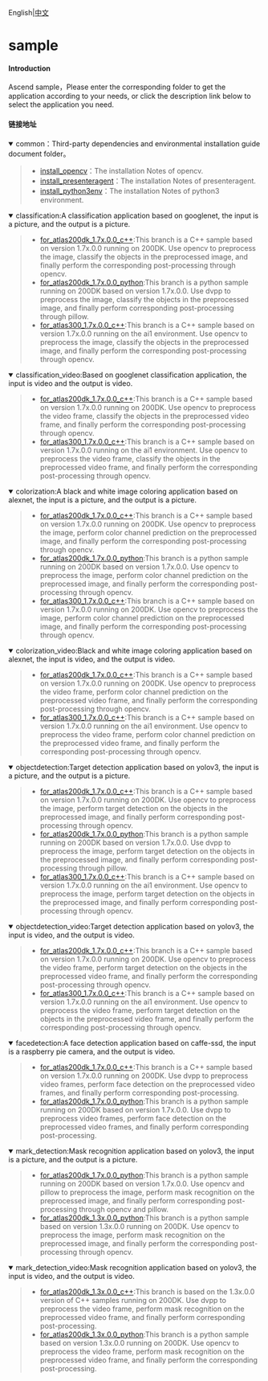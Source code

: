English|[中文](README.md)

# sample

#### Introduction

Ascend sample，Please enter the corresponding folder to get the application according to your needs, or click the description link below to select the application you need.


#### 链接地址

<details open><summary>common：Third-party dependencies and environmental installation guide document folder。</summary><blockquote>

- [install_opencv](https://gitee.com/ascend/samples/tree/master/common/install_opencv)：The installation Notes of opencv.
- [install_presenteragent](https://gitee.com/ascend/samples/tree/master/common/install_presenteragent)：The installation Notes of presenteragent.
- [install_python3env](https://gitee.com/ascend/samples/tree/master/common/install_python3env)：The installation Notes of python3 environment.
</blockquote></details> 

<details open><summary>classification:A classification application based on googlenet, the input is a picture, and the output is a picture.</summary><blockquote>

- [for_atlas200dk_1.7x.0.0_c++](https://gitee.com/ascend/samples/tree/master/classification/for_atlas200dk_1.7x.0.0_c++):This branch is a C++ sample based on version 1.7x.0.0 running on 200DK. Use opencv to preprocess the image, classify the objects in the preprocessed image, and finally perform the corresponding post-processing through opencv.  
- [for_atlas200dk_1.7x.0.0_python](https://gitee.com/ascend/samples/tree/master/classification/for_atlas200dk_1.7x.0.0_python):This branch is a python sample running on 200DK based on version 1.7x.0.0. Use dvpp to preprocess the image, classify the objects in the preprocessed image, and finally perform corresponding post-processing through pillow.   
- [for_atlas300_1.7x.0.0_c++](https://gitee.com/ascend/samples/tree/master/classification/for_atlas300_1.7x.0.0_c++):This branch is a C++ sample based on version 1.7x.0.0 running on the ai1 environment. Use opencv to preprocess the image, classify the objects in the preprocessed image, and finally perform the corresponding post-processing through opencv. 
</blockquote></details>  


<details open><summary>classification_video:Based on googlenet classification application, the input is video and the output is video.</summary><blockquote>

- [for_atlas200dk_1.7x.0.0_c++](https://gitee.com/ascend/samples/tree/master/classification_video/for_atlas200dk_1.7x.0.0_c++):This branch is a C++ sample based on version 1.7x.0.0 running on 200DK. Use opencv to preprocess the video frame, classify the objects in the preprocessed video frame, and finally perform the corresponding post-processing through opencv.   
- [for_atlas300_1.7x.0.0_c++](https://gitee.com/ascend/samples/tree/master/classification_video/for_atlas300_1.7x.0.0_c++):This branch is a C++ sample based on version 1.7x.0.0 running on the ai1 environment. Use opencv to preprocess the video frame, classify the objects in the preprocessed video frame, and finally perform the corresponding post-processing through opencv.   
</blockquote></details>


<details open><summary>colorization:A black and white image coloring application based on alexnet, the input is a picture, and the output is a picture.</summary><blockquote>

- [for_atlas200dk_1.7x.0.0_c++](https://gitee.com/ascend/samples/tree/master/colorization/for_atlas200dk_1.7x.0.0_c++):This branch is a C++ sample based on version 1.7x.0.0 running on 200DK. Use opencv to preprocess the image, perform color channel prediction on the preprocessed image, and finally perform the corresponding post-processing through opencv.  
- [for_atlas200dk_1.7x.0.0_python](https://gitee.com/ascend/samples/tree/master/colorization/for_atlas200dk_1.7x.0.0_python):This branch is a python sample running on 200DK based on version 1.7x.0.0. Use opencv to preprocess the image, perform color channel prediction on the preprocessed image, and finally perform the corresponding post-processing through opencv.
- [for_atlas300_1.7x.0.0_c++](https://gitee.com/ascend/samples/tree/master/colorization/for_atlas300_1.7x.0.0_c++):This branch is a C++ sample based on version 1.7x.0.0 running on 200DK. Use opencv to preprocess the image, perform color channel prediction on the preprocessed image, and finally perform the corresponding post-processing through opencv.
  
</blockquote></details>  

   
<details open><summary>colorization_video:Black and white image coloring application based on alexnet, the input is video, and the output is video.</summary><blockquote>

- [for_atlas200dk_1.7x.0.0_c++](https://gitee.com/ascend/samples/tree/master/colorization_video/for_atlas200dk_1.7x.0.0_c++):This branch is a C++ sample based on version 1.7x.0.0 running on 200DK. Use opencv to preprocess the video frame, perform color channel prediction on the preprocessed video frame, and finally perform the corresponding post-processing through opencv.  
- [for_atlas300_1.7x.0.0_c++](https://gitee.com/ascend/samples/tree/master/colorization_video/for_atlas300_1.7x.0.0_c++):This branch is a C++ sample based on version 1.7x.0.0 running on the ai1 environment. Use opencv to preprocess the video frame, perform color channel prediction on the preprocessed video frame, and finally perform the corresponding post-processing through opencv.
</blockquote></details>


<details open><summary>objectdetection:Target detection application based on yolov3, the input is a picture, and the output is a picture.</summary><blockquote>

- [for_atlas200dk_1.7x.0.0_c++](https://gitee.com/ascend/samples/tree/master/objectdetection/for_atlas200dk_1.7x.0.0_c++):This branch is a C++ sample based on version 1.7x.0.0 running on 200DK. Use opencv to preprocess the image, perform target detection on the objects in the preprocessed image, and finally perform corresponding post-processing through opencv.  
- [for_atlas200dk_1.7x.0.0_python](https://gitee.com/ascend/samples/tree/master/objectdetection/for_atlas200dk_1.7x.0.0_python):This branch is a python sample running on 200DK based on version 1.7x.0.0. Use dvpp to preprocess the image, perform target detection on the objects in the preprocessed image, and finally perform corresponding post-processing through pillow.   
- [for_atlas300_1.7x.0.0_c++](https://gitee.com/ascend/samples/tree/master/objectdetection/for_atlas300_1.7x.0.0_c++):This branch is a C++ sample based on version 1.7x.0.0 running on the ai1 environment. Use opencv to preprocess the image, perform target detection on the objects in the preprocessed image, and finally perform corresponding post-processing through opencv.  
</blockquote></details>


<details open><summary>objectdetection_video:Target detection application based on yolov3, the input is video, and the output is video.</summary><blockquote>

- [for_atlas200dk_1.7x.0.0_c++](https://gitee.com/ascend/samples/tree/master/objectdetection_video/for_atlas200dk_1.7x.0.0_c++):This branch is a C++ sample based on version 1.7x.0.0 running on 200DK. Use opencv to preprocess the video frame, perform target detection on the objects in the preprocessed video frame, and finally perform the corresponding post-processing through opencv.    
- [for_atlas300_1.7x.0.0_c++](https://gitee.com/ascend/samples/tree/master/objectdetection_video/for_atlas300_1.7x.0.0_c++):This branch is a C++ sample based on version 1.7x.0.0 running on the ai1 environment. Use opencv to preprocess the video frame, perform target detection on the objects in the preprocessed video frame, and finally perform the corresponding post-processing through opencv.  
</blockquote></details>

<details open><summary>facedetection:A face detection application based on caffe-ssd, the input is a raspberry pie camera, and the output is video.</summary><blockquote>

- [for_atlas200dk_1.7x.0.0_c++](https://gitee.com/ascend/samples/tree/master/facedetection/for_atlas200dk_1.7x.0.0_c++):This branch is a C++ sample based on version 1.7x.0.0 running on 200DK. Use dvpp to preprocess video frames, perform face detection on the preprocessed video frames, and finally perform corresponding post-processing.  
- [for_atlas200dk_1.7x.0.0_python](https://gitee.com/ascend/samples/tree/master/facedetection/for_atlas200dk_1.7x.0.0_python):This branch is a python sample running on 200DK based on version 1.7x.0.0. Use dvpp to preprocess video frames, perform face detection on the preprocessed video frames, and finally perform corresponding post-processing. 
</blockquote></details> 

<details open><summary>mark_detection:Mask recognition application based on yolov3, the input is a picture, and the output is a picture.</summary><blockquote>

- [for_atlas200dk_1.7x.0.0_python](https://gitee.com/ascend/samples/tree/master/mark_detection/%20for_atlas200dk_1.7x.0.0_python):This branch is a python sample running on 200DK based on version 1.7x.0.0. Use opencv and pillow to preprocess the image, perform mask recognition on the preprocessed image, and finally perform corresponding post-processing through opencv and pillow. 
- [for_atlas200dk_1.3x.0.0_python](https://gitee.com/ascend/samples/tree/master/mark_detection/for_atlas200dk_1.3x.0.0_python):This branch is a python sample based on version 1.3x.0.0 running on 200DK. Use opencv to preprocess the image, perform mask recognition on the preprocessed image, and finally perform the corresponding post-processing through opencv. 
</blockquote></details>


<details open><summary>mark_detection_video:Mask recognition application based on yolov3, the input is video, and the output is video.</summary><blockquote>

- [for_atlas200dk_1.3x.0.0_c++](https://gitee.com/ascend/samples/tree/master/mark_detection_video/for_atlas200dk_1.3x.0.0_c++):This branch is based on the 1.3x.0.0 version of C++ samples running on 200DK. Use dvpp to preprocess the video frame, perform mask recognition on the preprocessed video frame, and finally perform corresponding post-processing. 
- [for_atlas200dk_1.3x.0.0_python](https://gitee.com/ascend/samples/tree/master/mark_detection_video/for_atlas200dk_1.3x.0.0_python):This branch is a python sample based on version 1.3x.0.0 running on 200DK. Use opencv to preprocess the video frame, perform mask recognition on the preprocessed video frame, and finally perform the corresponding post-processing.
</blockquote></details>

